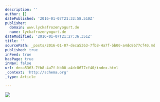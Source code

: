 ```yaml
---
description: ''
author: []
datePublished: '2016-01-07T21:32:58.510Z'
publisher:
  domain: www.lyckafrozenyogurt.de
  name: lyckafrozenyogurt.de
dateModified: '2016-01-07T21:27:36.351Z'
title: ''
sourcePath: _posts/2016-01-07-deca5363-7fb8-4a7f-bb00-a4dc8677cf40.md
published: true
inFeed: true
hasPage: true
inNav: false
url: deca5363-7fb8-4a7f-bb00-a4dc8677cf40/index.html
_context: 'http://schema.org'
_type: Article

---
```

![](http://www.lyckafrozenyogurt.de/assets/uploads/2014/07/lycka_welthungerhilfe_infografik_unterernaehrung@2x1-1024x284.png)